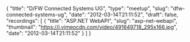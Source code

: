 {
  "title": "D/FW Connected Systems UG",
  "type": "meetup",
  "slug": "dfw-connected-systems-ug",
  "date": "2012-03-14T21:11:52",
  "draft": false,
  "recordings": [
    {
      "title": "ASP.NET WebAPI",
      "slug": "asp-net-webapi",
      "thumbnail": "https://i.vimeocdn.com/video/491649718_295x166.jpg",
      "date": "2012-03-14T21:11:52"
    }
  ]
}
